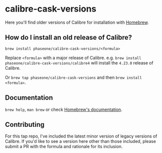 # calibre-cask-versions
Here you'll find older versions of Calibre for installation with [Homebrew](https://brew.sh/).

## How do I install an old release of Calibre?

```
brew install phaseone/calibre-cask-versions/<formula>
```

Replace `<formula>` with a major release of Calibre. e.g. `brew install phaseone/calibre-cask-versions/calibre4` will install the `4.23.0` release of Calibre.

Or `brew tap phaseone/calibre-cask-versions` and then `brew install <formula>`.

## Documentation
`brew help`, `man brew` or check [Homebrew's documentation](https://docs.brew.sh).

## Contributing
For this tap repo, I've included the latest minor version of legacy versions of Calibre. If you'd like to see a version here other than those included, please submit a PR with the formula and rationale for its inclusion.
